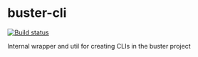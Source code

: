 # buster-cli

[![Build status](https://secure.travis-ci.org/busterjs/buster-cli.png?branch=master)](http://travis-ci.org/busterjs/buster-cli)

Internal wrapper and util for creating CLIs in the buster project

